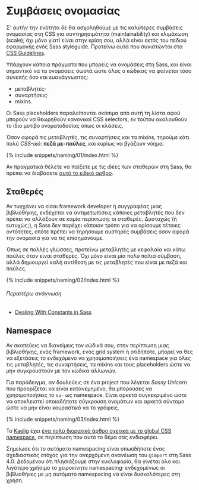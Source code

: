 
# Συμβάσεις ονομασίας

Σ' αυτήν την ενότητα δε θα ασχοληθούμε με τις καλύτερες συμβάσεις ονομασίας στη CSS για συντηρησιμότητα (maintainability) και κλιμάκωση (scale); όχι μόνο γιατί είναι στην κρίση σου, αλλά είναι εκτός του πεδιού εφαρμογής ενός Sass styleguide. Προτείνω αυτά που συνιστώνται στα [CSS Guidelines](http://cssguidelin.es/#naming-conventions).

Υπάρχουν κάποια πράγματα που μπορείς να ονομάσεις στη Sass, και είναι σημαντικό να τα ονομάσεις σωστά ώστε όλος ο κώδικας να φαίνεται τόσο συνεπής όσο και ευανάγνωστος:

* μεταβλητές·
* συναρτήσεις·
* mixins.

Οι Sass placeholders παραλείπονται σκόπιμα από αυτή τη λίστα αφού μπορούν να θεωρηθούν κανονικοί CSS selectors, εκ τούτου ακολουθούν το ίδιο μοτίβο ονοματοδοσίας όπως οι κλάσεις.

Όσον αφορά τις μεταβλητές, τις συναρτήσεις και τα mixins, τηρούμε κάτι πολύ *CSS-ικό*: **πεζά με-παύλες**, και κυρίως να βγάζουν νόημα.

{% include snippets/naming/01/index.html %}

Αν πραγματικά θέλετε να παίξετε με τις ιδέες των σταθερών στη Sass, θα πρέπει να διαβάσετε [αυτό το ειδικό άρθρο](http://www.sitepoint.com/dealing-constants-sass/).

## Σταθερές

Αν τυγχάνει να είσαι framework developer ή συγγραφέας μιας βιβλιοθήκης, ενδέχεται να αντιμετωπίσεις κάποιες μεταβλητές που δεν πρέπει να αλλάξουν σε καμία περίπτωση: οι σταθερές. Δυστυχώς (ή ευτυχώς;), η Sass δεν παρέχει κάποιον τρόπο για να ορίσουμε τέτοιες οντότητες, οπότε πρέπει να τηρήσουμε αυστηρές συμβάσεις όσον αφορά την ονομασία για να τις επισημάνουμε.

Όπως σε πολλές γλώσσες, προτείνω μεταβλητές με κεφαλαία και κάτω παύλες όταν είναι σταθερές. Όχι μόνο είναι μία πολύ παλιά σύμβαση, αλλά δημιουργεί καλή αντίθεση με τις μεταβλητές που είναι με πεζά και παύλες.

{% include snippets/naming/02/index.html %}

###### Περαιτέρω ανάγνωση

* [Dealing With Constants in Sass](http://www.sitepoint.com/dealing-constants-sass/)

## Namespace

Αν σκοπεύεις να διανείμεις τον κώδικά σου, στην περίπτωση μιας βιβλιοθήκης, ενός framework, ενός grid system ή οτιδήποτε, μπορεί να θες να εξετάσεις το ενδεχόμενο να χρησιμοποιήσεις ένα namespace για όλες τις μεταβλητές, τις συναρτήσεις, τα mixins και τους placeholders ώστε να μην συγκρουστούν με τον κώδικα αλλωνών.

Για παράδειγμα, αν δουλεύεις σε ένα project που λέγεται *Sassy Unicorn* που προορίζεται να είναι κατανεμημένο, θα μπορούσες να χρησιμοποιήσεις το `su-` ως namespace. Είναι αρκετά συγκεκριμένο ώστε να αποκλειστεί οποιαδήποτε σύγκρουση ονομάτων και αρκετά σύντομο ώστε να μην είναι κουραστικό να το γράφεις.

{% include snippets/naming/03/index.html %}

Το [Kaelig](http://kaelig.fr) έχει [ένα πολύ διορατικό άρθρο σχετικά με το global CSS namespace](http://blog.kaelig.fr/post/44554267597/please-respect-the-global-css-namespace), σε περίπτωση που αυτό το θέμα σας ενδιαφέρει.

<div class="note">
  <p>Σημείωσε ότι το αυτόματο namespacing είναι οπωσδήποτε ένας σχεδιαστικός στόχος για την ανερχόμενη ανανέωση του <code>@import</code> στη Sass 4.0. Δεδομένου ότι πλησιάζουμε στην κυκλοφορία, θα γίνεται όλο και λιγότερο χρήσιμο το χειροκίνητο namespacing· ενδεχομένως οι βιβλιοθήκες με μη αυτόματο namespacing να είναι δυσκολότερες στη χρήση.</p>
</div>
